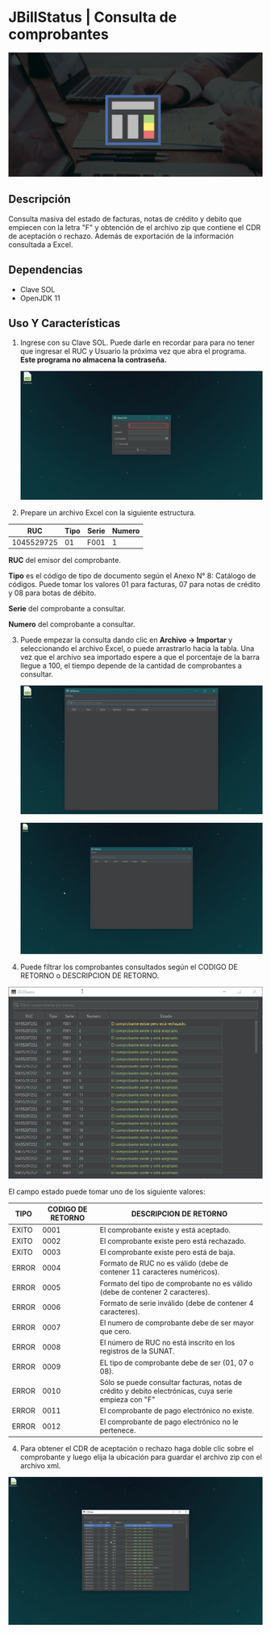 # JBillStatus | Consulta de comprobantes

![header](./README/header.png)

## Descripción

Consulta masiva del estado de facturas, notas de crédito y debito que empiecen con la letra "F" y obtención de el archivo zip que contiene el CDR de aceptación o rechazo. Además de exportación de la información consultada a Excel.

## Dependencias

- Clave SOL
- OpenJDK 11

## Uso Y Características

1. Ingrese con su Clave SOL. Puede darle en recordar para para no tener que ingresar el RUC y Usuario la próxima vez que abra el programa. **Este programa no almacena la contraseña.**

   ![img_1](./README/img_1.gif)



2. Prepare un archivo Excel con la siguiente estructura.

| RUC        | Tipo | Serie | Numero |
| ---------- | ---- | ----- | ------ |
| 1045529725 | 01   | F001  | 1      |

**RUC** del emisor del comprobante.

**Tipo** es el código de tipo de documento según el Anexo N° 8: Catálogo de códigos. Puede tomar los valores 01 para facturas, 07 para notas de crédito y 08 para botas de débito.

**Serie** del comprobante  a consultar.

**Numero** del comprobante a consultar.



3. Puede empezar la consulta dando clic en **Archivo → Importar** y seleccionando el archivo Excel, o puede arrastrarlo hacia la tabla. Una vez que el archivo sea importado espere a que el porcentaje de la barra llegue a 100, el tiempo depende de la cantidad de comprobantes a consultar.  

   ![img_2](./README/img_2.gif)

   ![img_3](./README/img_3.gif)



4. Puede filtrar los comprobantes consultados según el CODIGO DE RETORNO o DESCRIPCION DE RETORNO.

![image_3](https://github.com/nthny/JBillStatus/blob/master/screenshots/img_3.gif?raw=true)

El campo estado puede tomar uno de los siguiente valores:

| TIPO  | CODIGO DE RETORNO | DESCRIPCION DE RETORNO                                       |
| ----- | ----------------- | ------------------------------------------------------------ |
| EXITO | 0001              | El comprobante existe y está aceptado.                       |
| EXITO | 0002              | El comprobante existe pero está rechazado.                   |
| EXITO | 0003              | El comprobante existe pero está de baja.                     |
| ERROR | 0004              | Formato de RUC no es válido (debe de contener 11 caracteres numéricos). |
| ERROR | 0005              | Formato del tipo de comprobante no es válido (debe de contener 2 caracteres). |
| ERROR | 0006              | Formato de serie inválido (debe de contener 4 caracteres).   |
| ERROR | 0007              | El numero de comprobante debe de ser mayor que cero.         |
| ERROR | 0008              | El número de RUC no está inscrito en los registros de la SUNAT. |
| ERROR | 0009              | EL tipo de comprobante debe de ser (01, 07 o 08).            |
| ERROR | 0010              | Sólo se puede consultar facturas, notas de crédito y debito electrónicas, cuya serie empieza con "F" |
| ERROR | 0011              | El comprobante de pago electrónico no existe.                |
| ERROR | 0012              | El comprobante de pago electrónico no le pertenece.          |

4. Para obtener el CDR de aceptación o rechazo haga doble clic sobre el comprobante y luego elija la ubicación para guardar el archivo zip con el archivo xml. 

![image_4](https://github.com/nthny/JBillStatus/blob/master/screenshots/img_4.gif?raw=true)